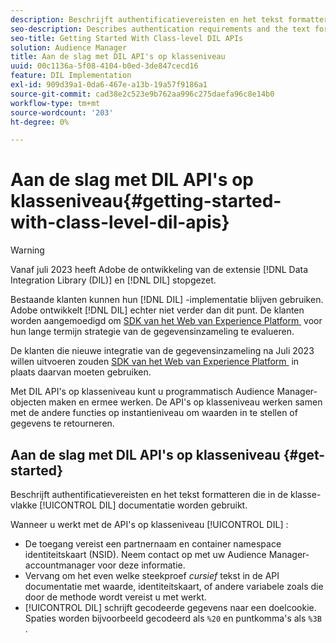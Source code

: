 ```yaml
---
description: Beschrijft authentificatievereisten en het tekst formatteren die in de klasse-vlakke documentatie van DIL worden gebruikt.
seo-description: Describes authentication requirements and the text formatting used in the class-level DIL documentation.
seo-title: Getting Started With Class-level DIL APIs
solution: Audience Manager
title: Aan de slag met DIL API's op klasseniveau
uuid: 00c1136a-5f08-4104-b0ed-3de847cecd16
feature: DIL Implementation
exl-id: 909d39a1-0da6-467e-a13b-19a57f9186a1
source-git-commit: cad38e2c523e9b762aa996c275daefa96c8e14b0
workflow-type: tm+mt
source-wordcount: '203'
ht-degree: 0%

---
```


# Aan de slag met DIL API&#39;s op klasseniveau{#getting-started-with-class-level-dil-apis}

>[!WARNING]
>
>Vanaf juli 2023 heeft Adobe de ontwikkeling van de extensie [!DNL Data Integration Library (DIL)] en [!DNL DIL] stopgezet.
>
>Bestaande klanten kunnen hun [!DNL DIL] -implementatie blijven gebruiken. Adobe ontwikkelt [!DNL DIL] echter niet verder dan dit punt. De klanten worden aangemoedigd om [&#x200B; SDK van het Web van Experience Platform &#x200B;](https://experienceleague.adobe.com/docs/experience-platform/edge/home.html?lang=nl-NL) voor hun lange termijn strategie van de gegevensinzameling te evalueren.
>
>De klanten die nieuwe integratie van de gegevensinzameling na Juli 2023 willen uitvoeren zouden [&#x200B; SDK van het Web van Experience Platform &#x200B;](https://experienceleague.adobe.com/docs/experience-platform/edge/home.html?lang=nl-NL) in plaats daarvan moeten gebruiken.

Met DIL API&#39;s op klasseniveau kunt u programmatisch Audience Manager-objecten maken en ermee werken. De API&#39;s op klasseniveau werken samen met de andere functies op instantieniveau om waarden in te stellen of gegevens te retourneren.

## Aan de slag met DIL API&#39;s op klasseniveau {#get-started}

Beschrijft authentificatievereisten en het tekst formatteren die in de klasse-vlakke [!UICONTROL DIL] documentatie worden gebruikt.

<!-- 

c_class_start.xml

 -->

Wanneer u werkt met de API&#39;s op klasseniveau [!UICONTROL DIL] :

* De toegang vereist een partnernaam en container namespace identiteitskaart (NSID). Neem contact op met uw Audience Manager-accountmanager voor deze informatie.
* Vervang om het even welke steekproef *cursief* tekst in de API documentatie met waarde, identiteitskaart, of andere variabele zoals die door de methode wordt vereist u met werkt.
* [!UICONTROL DIL] schrijft gecodeerde gegevens naar een doelcookie. Spaties worden bijvoorbeeld gecodeerd als `%20` en puntkomma&#39;s als `%3B` .
